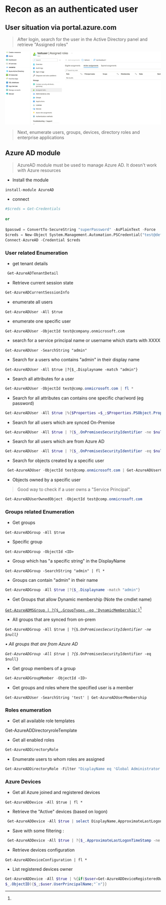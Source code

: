 # Recon as an authenticated user

## User situation via portal.azure.com

> After login, search for the user in the Active Directory panel and retrieve "Assigned roles"

![](<../../../../.gitbook/assets/image (4).png>)

> Next, enumerate users, groups, devices, directory roles and enterprise applications

## Azure AD module&#x20;

> AzureAD module must be used to manage Azure AD. It doesn't work with Azure resources

* Install the module

`install-module AzureAD`

* connect

```python
#$creds = Get-Credentials

or

$passwd = ConvertTo-SecureString "superPassword" -AsPlainText -Force
$creds = New-Object System.Management.Automation.PSCredential("test@defcorphq.onmicrosoft.com", $passwd)
Connect-AzureAD -Credential $creds
```

### User related Enumeration

* get tenant details

```powershell
 Get-AzureADTenantDetail
```

* Retrieve current session state

```powershell
Get-AzureADCurrentSessionInfo
```

* enumerate all users

`Get-AzureADUser -All $true`

* enumerate one specific user

`Get-AzureADUser -ObjectId test@company.onmicrosoft.com`

* search for a service principal name or username which starts with XXXX

`Get-AzureADUser -SearchString "admin"`

* Search for a users who contains "admin" in their display name

`Get-AzureADUser -All $true |?{$_.Displayname -match "admin"}`



* Search all attributes for a user

```powershell
Get-AzureADUser -ObjectId test@comp.onmicrosoft.com | fl *
```

* Search for all attributes can contains one specific char/word (eg password)

```powershell
Get-AzureADUser -All $true |%{$Properties =$_;$Properties.PSObject.Properties.Name | % {if($Properties.$_ -match 'password') {"$($Properties.UserPrincipalName) - $_ -$($Properties.$_)"}}}
```

* Search for all users which are synced On-Premise

```powershell
Get-AzureADUser -All $true | ?{$_.OnPremisesSecurityIdentifier -ne $null}
```

* Search for all users which are from Azure AD

```powershell
Get-AzureADUser -All $true | ?{$_.OnPremisesSecurityIdentifier -eq $null}
```

* Search for objects created by a specific user

```powershell
 Get-AzureADUser -ObjectId test@comp.onmicrosoft.com | Get-AzureADUserCreatedObject
```

* Objects owned by a specific user

> Good way to check if a user owns a "Service Principal".
>
>

```powershell
Get-AzureADUserOwnedObject -ObjectId test@comp.onmicrosoft.com
```

### Groups related Enumeration

* Get groups

`Get-AzureADGroup -All $true`

* Specific group

`Get-AzureADGroup -ObjectId <ID>`

* Group which has "a specific string" in the DisplayName

`Get-AzureADGroup -SearchString "admin" | fl *`

* Groups can contain "admin" in their name

```powershell
Get-AzureADGroup -All $true |?{$_.Displayname -match "admin"}
```

* Get Groups that allow Dynamic membership (Note the cmdlet name)&#x20;

[`Get-AzureADMSGroup | ?{$_.GroupTypes -eq 'DynamicMembership'}`](#user-content-fn-1)[^1]

* All groups that are synced from on-prem&#x20;

`Get-AzureADGroup -All $true | ?{$`_`.OnPremisesSecurityIdentifier -ne $null}`_&#x20;

_• All groups that are from Azure AD_&#x20;

_`Get-AzureADGroup -All $true | ?{$`_`.OnPremisesSecurityIdentifier -eq $null}`

* Get group members of a group

```powershell
Get-AzureADGroupMember -ObjectId <ID>
```

* Get groups and roles where the specified user is a member

`Get-AzureADUser -SearchString 'test' | Get-AzureADUserMembership`

### Roles enumeration

* Get all available role templates

Get-AzureADDirectoryroleTemplate

* Get all enabled roles

```powershell
Get-AzureADDirectoryRole
```

* Enumerate users to whom roles are assigned&#x20;

```powershell
Get-AzureADDirectoryRole -Filter "DisplayName eq 'Global Administrator'" | Get-AzureADDirectoryRoleMember
```

### Azure Devices

* Get all Azure joined and registered devices&#x20;

`Get-AzureADDevice -All $true | fl *`

* Retrieve the "Active" devices (based on logon)

```powershell
 Get-AzureADDevice -All $true | select DisplayName,ApproximateLastLogonTimeStamp
```

* Save with some filtering :&#x20;

```powershell
 Get-AzureADDevice -All $true | ?{$_.ApproximateLastLogonTimeStamp -ne $null}
```

* Retrieve devices configuration

`Get-AzureADDeviceConfiguration | fl *`

* List registered devices owner

```powershell
Get-AzureADDevice -All $true | %{if($user=Get-AzureADDeviceRegisteredOwner -ObjectId
$_.ObjectID){$_;$user.UserPrincipalName;"`n"}}
```

[^1]: 
